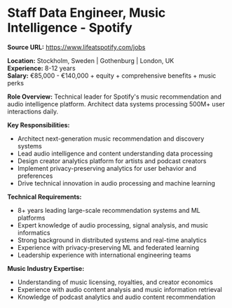 # Staff Data Engineer, Music Intelligence - Spotify

**Source URL:** https://www.lifeatspotify.com/jobs

**Location:** Stockholm, Sweden | Gothenburg | London, UK  
**Experience:** 8-12 years  
**Salary:** €85,000 - €140,000 + equity + comprehensive benefits + music perks

**Role Overview:**
Technical leader for Spotify's music recommendation and audio intelligence platform. Architect data systems processing 500M+ user interactions daily.

**Key Responsibilities:**
- Architect next-generation music recommendation and discovery systems
- Lead audio intelligence and content understanding data processing
- Design creator analytics platform for artists and podcast creators
- Implement privacy-preserving analytics for user behavior and preferences
- Drive technical innovation in audio processing and machine learning

**Technical Requirements:**
- 8+ years leading large-scale recommendation systems and ML platforms
- Expert knowledge of audio processing, signal analysis, and music informatics
- Strong background in distributed systems and real-time analytics
- Experience with privacy-preserving ML and federated learning
- Leadership experience with international engineering teams

**Music Industry Expertise:**
- Understanding of music licensing, royalties, and creator economics
- Experience with audio content analysis and music information retrieval
- Knowledge of podcast analytics and audio content recommendation